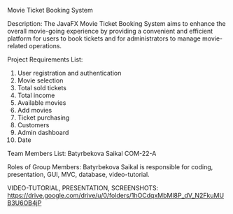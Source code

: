 Movie Ticket Booking System

Description: The JavaFX Movie Ticket Booking System aims to enhance the overall movie-going experience by providing a convenient and efficient platform for users to book tickets and for administrators to manage movie-related operations.

Project Requirements List: 
1. User registration and authentication
2. Movie selection
3. Total sold tickets
4. Total income
5. Available movies
6. Add movies
7. Ticket purchasing
8. Customers
9. Admin dashboard
10. Date

Team Members List: Batyrbekova Saikal COM-22-A

Roles of Group Members: Batyrbekova Saikal is responsible for coding, presentation, GUI, MVC, database, video-tutorial.

VIDEO-TUTORIAL, PRESENTATION, SCREENSHOTS: https://drive.google.com/drive/u/0/folders/1hOCdqxMbMl8P_dV_N2FkuMUB3U6OB4jP

